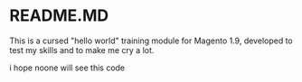 # README.MD
This is a cursed "hello world" training module for Magento 1.9, developed to test my skills and to make me cry a lot.

i hope noone will see this code

